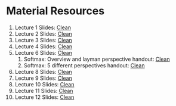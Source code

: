 # Material Resources

1. Lecture 1 Slides: [Clean](https://courses.edx.org/asset-v1:MITx+6.86x+2T2024+type@asset+block@slides_lecture1_withcredits.pdf)
2. Lecture 2 Slides: [Clean](https://courses.edx.org/asset-v1:MITx+6.86x+2T2024+type@asset+block@slides_lecture2.pdf)
3. Lecture 3 Slides: [Clean](https://courses.edx.org/asset-v1:MITx+6.86x+2T2024+type@asset+block@slides_lecture3.pdf)
4. Lecture 4 Slides: [Clean](https://courses.edx.org/asset-v1:MITx+6.86x+2T2024+type@asset+block@slides_lecture4.pdf)
5. Lecture 6 Slides: [Clean](https://courses.edx.org/asset-v1:MITx+6.86x+2T2024+type@asset+block@slides_lecture6.pdf)
    1. Softmax: Overview and layman perspective handout: [Clean](https://courses.edx.org/asset-v1:MITx+6.86x+2T2024+type@asset+block@slides_softmax_part1.pdf)
    2. Softmax: 5 different perspectives handout: [Clean](https://courses.edx.org/asset-v1:MITx+6.86x+2T2024+type@asset+block@slides_softmax_full.pdf)
6. Lecture 8 Slides: [Clean](https://courses.edx.org/asset-v1:MITx+6.86x+2T2024+type@asset+block@slides_lecture8_withcredits.pdf)
7. Lecture 9 Slides: [Clean](https://courses.edx.org/asset-v1:MITx+6.86x+2T2024+type@asset+block@slides_lecture9.pdf) 
8. Lecture 10 Slides: [Clean](https://courses.edx.org/asset-v1:MITx+6.86x+2T2024+type@asset+block@slides_lecture10_withcredits.pdf) 
9. Lecture 11 Slides: [Clean](https://courses.edx.org/asset-v1:MITx+6.86x+2T2024+type@asset+block@slides_lecture11.pdf)
10. Lecture 12 Slides: [Clean](https://courses.edx.org/asset-v1:MITx+6.86x+2T2024+type@asset+block@slides_lecture12.pdf)
